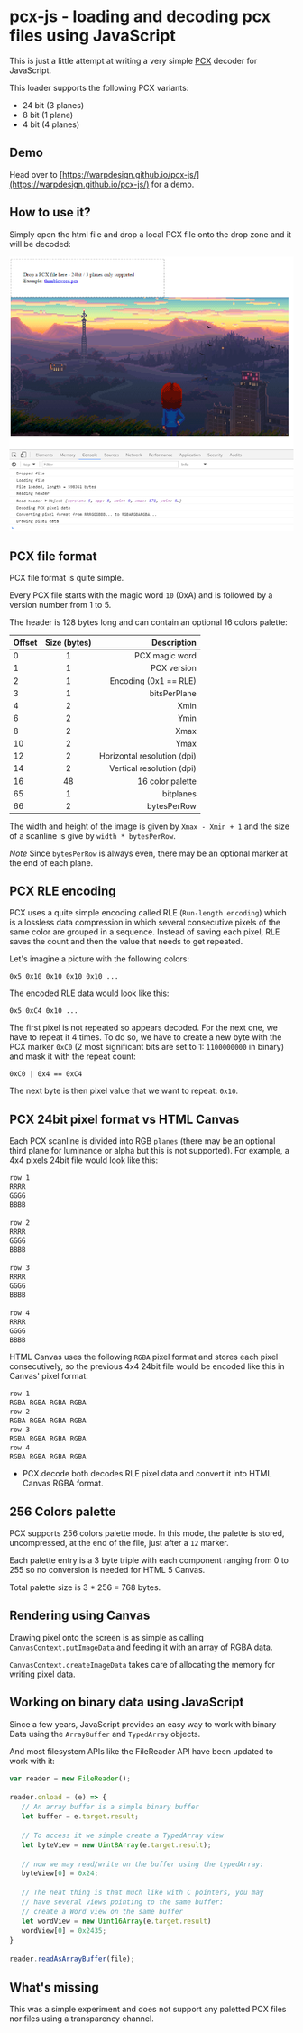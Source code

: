 # pcx-js - loading and decoding pcx files using JavaScript

This is just a little attempt at writing a very simple [PCX](https://en.wikipedia.org/wiki/PCX) decoder for JavaScript.

This loader supports the following PCX variants:
 - 24 bit (3 planes)
 - 8 bit (1 plane)
 - 4 bit (4 planes)

## Demo

Head over to [https://warpdesign.github.io/pcx-js/](https://warpdesign.github.io/pcx-js/) for a demo.

## How to use it?

Simply open the html file and drop a local PCX file onto the drop zone and it
will be decoded:

![page1](./img/inaction.png)

## PCX file format

PCX file format is quite simple.

Every PCX file starts with the magic word `10` (0xA) and is followed by a version number from 1 to 5.

The header is 128 bytes long and can contain an optional 16 colors palette:

| Offset        | Size (bytes)  | Description                 |
| ------------- |:-------------:| ---------------------------:|
| 0             | 1             | PCX magic word              |
| 1             | 1             | PCX version                 |
| 2             | 1             | Encoding (0x1 == RLE)       |
| 3             | 1             | bitsPerPlane                |
| 4             | 2             | Xmin                        |
| 6             | 2             | Ymin                        |
| 8             | 2             | Xmax                        |
| 10            | 2             | Ymax                        |
| 12            | 2             | Horizontal resolution (dpi) |
| 14            | 2             | Vertical resolution (dpi)   |
| 16            | 48            | 16 color palette            |
| 65            | 1             | bitplanes                   |
| 66            | 2             | bytesPerRow                 |

The width and height of the image is given by `Xmax - Xmin + 1` and the size of a scanline is give by `width * bytesPerRow`.

*Note* Since `bytesPerRow` is always even, there may be an optional marker at the end of each plane.

## PCX RLE encoding

PCX uses a quite simple encoding called RLE (`Run-length encoding`) which is a lossless data compression in which several consecutive pixels of the same color are grouped in a sequence. Instead of saving each pixel, RLE saves the count and then the value that needs to get repeated.

Let's imagine a picture with the following colors:

```
0x5 0x10 0x10 0x10 0x10 ...
```

The encoded RLE data would look like this:

```
0x5 0xC4 0x10 ...
```

The first pixel is not repeated so appears decoded. For the next one, we have to repeat it 4 times. To do so, we have to create a new byte with the PCX marker `0xC0` (2 most significant bits are set to 1: `1100000000` in binary) and mask it with the repeat count:

```
0xC0 | 0x4 == 0xC4
```

The next byte is then pixel value that we want to repeat: `0x10`.

## PCX 24bit pixel format vs HTML Canvas

Each PCX scanline is divided into RGB `planes` (there may be an optional third plane for luminance or alpha but this is not supported). For example, a 4x4 pixels 24bit file would look like this:

```
row 1
RRRR
GGGG
BBBB

row 2
RRRR
GGGG
BBBB

row 3
RRRR
GGGG
BBBB

row 4
RRRR
GGGG
BBBB
```

HTML Canvas uses the following `RGBA` pixel format and stores each pixel consecutively, so the previous 4x4 24bit file would be encoded like this in Canvas' pixel format:

```
row 1
RGBA RGBA RGBA RGBA
row 2
RGBA RGBA RGBA RGBA
row 3
RGBA RGBA RGBA RGBA
row 4
RGBA RGBA RGBA RGBA
```

 - PCX.decode both decodes RLE pixel data and convert it into HTML Canvas RGBA format.

 ## 256 Colors palette
 PCX supports 256 colors palette mode. In this mode, the palette is stored, uncompressed, at the end of the file, just after a `12` marker.

 Each palette entry is a 3 byte triple with each component ranging from 0 to 255 so no conversion is needed for HTML 5 Canvas.

 Total palette size is 3 * 256 = 768 bytes.

 ## Rendering using Canvas

 Drawing pixel onto the screen is as simple as calling `CanvasContext.putImageData` and feeding it with an array of RGBA data.

 `CanvasContext.createImageData` takes care of allocating the memory for writing pixel data.

 ## Working on binary data using JavaScript

 Since a few years, JavaScript provides an easy way to work with binary Data using the `ArrayBuffer` and `TypedArray` objects.

 And most filesystem APIs like the FileReader API have been updated to work with it:

 ```javascript
 var reader = new FileReader();
        
reader.onload = (e) => {
    // An array buffer is a simple binary buffer
    let buffer = e.target.result;
    
    // To access it we simple create a TypedArray view
    let byteView = new Uint8Array(e.target.result);
    
    // now we may read/write on the buffer using the typedArray:
    byteView[0] = 0x24;

    // The neat thing is that much like with C pointers, you may
    // have several views pointing to the same buffer:
    // create a Word view on the same buffer
    let wordView = new Uint16Array(e.target.result)
    wordView[0] = 0x2435;
}

reader.readAsArrayBuffer(file);
```

## What's missing

This was a simple experiment and does not support any paletted PCX files nor files using a transparency channel.